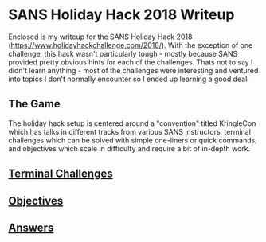 # SANS Holiday Hack 2018 Writeup

Enclosed is my writeup for the SANS Holiday Hack 2018 (https://www.holidayhackchallenge.com/2018/). With the exception of one challenge, this hack wasn't particularly tough - mostly because SANS provided pretty obvious hints for each of the challenges. Thats not to say I didn't learn anything - most of the challenges were interesting and ventured into topics I don't normally encounter so I ended up learning a good deal.

## The Game

The holiday hack setup is centered around a "convention" titled KringleCon which has talks in different tracks from various SANS instructors, terminal challenges which can be solved with simple one-liners or quick commands, and objectives which scale in difficulty and require a bit of in-depth work.

## [Terminal Challenges](./termnal_challenges.md)

## [Objectives](./objectives.md)

## [Answers](./answers.md)
